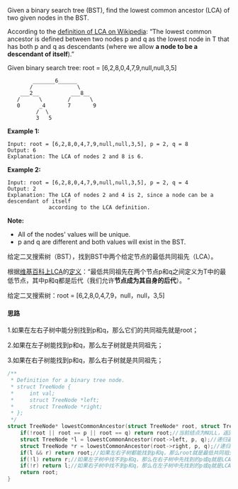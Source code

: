 Given a binary search tree (BST), find the lowest common ancestor (LCA) of two given nodes in the BST.

According to the [definition of LCA on Wikipedia](https://en.wikipedia.org/wiki/Lowest_common_ancestor): “The lowest common ancestor is defined between two nodes p and q as the lowest node in T that has both p and q as descendants (where we allow **a node to be a descendant of itself**).”

Given binary search tree:  root = [6,2,8,0,4,7,9,null,null,3,5]

```
        _______6______
       /              \
    ___2__          ___8__
   /      \        /      \
   0      _4       7       9
         /  \
         3   5
```

**Example 1:**

```
Input: root = [6,2,8,0,4,7,9,null,null,3,5], p = 2, q = 8
Output: 6
Explanation: The LCA of nodes 2 and 8 is 6.
```

**Example 2:**

```
Input: root = [6,2,8,0,4,7,9,null,null,3,5], p = 2, q = 4
Output: 2
Explanation: The LCA of nodes 2 and 4 is 2, since a node can be a descendant of itself 
             according to the LCA definition.
```

**Note:**

- All of the nodes' values will be unique.
- p and q are different and both values will exist in the BST.

给定二叉搜索树（BST），找到BST中两个给定节点的最低共同祖先（LCA）。

根据[维基百科上LCA](https://en.wikipedia.org/wiki/Lowest_common_ancestor)的[定义](https://en.wikipedia.org/wiki/Lowest_common_ancestor)：“最低共同祖先在两个节点p和q之间定义为T中的最低节点，其中p和q都是后代（我们允许**节点成为其自身的后代**）。 ”

给定二叉搜索树：root = [6,2,8,0,4,7,9，null，null，3,5]

#### 思路

1.如果在左右子树中能分别找到p和q，那么它们的共同祖先就是root；

2.如果在左子树能找到p和q，那么左子树就是共同祖先；

3.如果在右子树能找到p和q，那么右子树就是共同祖先；

```c
/**
 * Definition for a binary tree node.
 * struct TreeNode {
 *     int val;
 *     struct TreeNode *left;
 *     struct TreeNode *right;
 * };
 */
struct TreeNode* lowestCommonAncestor(struct TreeNode* root, struct TreeNode* p, struct TreeNode* q) {
    if(!root || root == p || root == q) return root;//当前结点为NULL，返回NULL；当前结点为p或q，返回root；
    struct TreeNode *l = lowestCommonAncestor(root->left, p, q);//递归遍历左子树，找p和q，如果先找到p，返回p；先找到q就返回q；
    struct TreeNode *r = lowestCommonAncestor(root->right, p, q);//递归遍历右子树；
    if(l && r) return root;//如果左右子树都能找到p和q，那么root就是最低共同祖先，如Eg1所示；
    if(!l) return r;//如果左子树中找不到p和q，那么在右子树中先找到的p或q就是LCA；
    if(!r) return l;//如果右子树中找不到p和q，那么在左子树中先找到的p或q就是LCA；
    return root;
}
```

